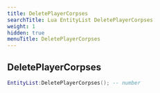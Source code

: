 ```yaml
---
title: DeletePlayerCorpses
searchTitle: Lua EntityList DeletePlayerCorpses
weight: 1
hidden: true
menuTitle: DeletePlayerCorpses
---
```

## DeletePlayerCorpses
```lua
EntityList:DeletePlayerCorpses(); -- number
```